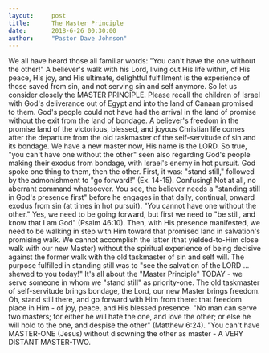 ```yaml
---
layout:     post
title:      The Master Principle
date:       2018-6-26 00:30:00
author:     "Pastor Dave Johnson"
---
```


We all have heard those all familiar words: "You can't have the one without the other!" A believer's walk with his Lord, living out His life within, of His peace, His joy, and His ultimate, delightful fulfillment is the experience of those saved from sin, and not serving sin and self anymore. So let us consider closely the MASTER PRINCIPLE. Please recall the children of Israel with God's deliverance out of Egypt and into the land of Canaan promised to them. God's people could not have had the arrival in the land of promise without the exit from the land of bondage. A believer's freedom in the promise land of the victorious, blessed, and joyous Christian life comes after the departure from the old taskmaster of the self-servitude of sin and its bondage. We have a new master now, His name is the LORD. So true, "you can't have one without the other" seen also regarding God's people making their exodus from bondage, with Israel's enemy in hot pursuit. God spoke one thing to them, then the other. First, it was: "stand still," followed by the admonishment to "go forward!" (Ex. 14-15). Confusing! Not at all, no aberrant command whatsoever. You see, the believer needs a "standing still in God's presence first" before he engages in that daily, continual, onward exodus from sin (at times in hot pursuit). "You cannot have one without the other." Yes, we need to be going forward, but first we need to "be still, and know that I am God" (Psalm 46:10). Then, with His presence manifested, we need to be walking in step with Him toward that promised land in salvation's promising walk. We cannot accomplish the latter (that yielded-to-Him close walk with our new Master) without the spiritual experience of being decisive against the former walk with the old taskmaster of sin and self will. The purpose fulfilled in standing still was to "see the salvation of the LORD ... shewed to you today!" It's all about the "Master Principle" TODAY - we serve someone in whom we "stand still" as priority-one. The old taskmaster of self-servitude brings bondage, the Lord, our new Master brings freedom. Oh, stand still there, and go forward with Him from there: that freedom place in Him - of joy, peace, and His blessed presence. "No man can serve two masters; for either he will hate the one, and love the other; or else he will hold to the one, and despise the other" (Matthew 6:24). "You can't have MASTER-ONE (Jesus) without disowning the other as master - A VERY DISTANT MASTER-TWO.
